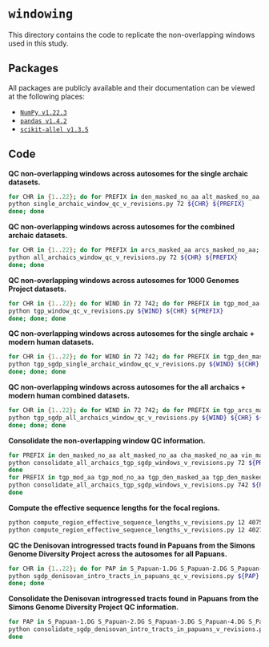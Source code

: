 # `windowing`

This directory contains the code to replicate the non-overlapping windows used in this study.

## Packages

All packages are publicly available and their documentation can be viewed at the following places:

- [`NumPy v1.22.3`](https://numpy.org/doc/stable/reference/index.html)
- [`pandas v1.4.2`](https://pandas.pydata.org/docs/)
- [`scikit-allel v1.3.5`](https://scikit-allel.readthedocs.io/en/stable/index.html)

## Code

__QC non-overlapping windows across autosomes for the single archaic datasets.__
```bash
for CHR in {1..22}; do for PREFIX in den_masked_no_aa alt_masked_no_aa cha_masked_no_aa vin_masked_no_aa; do
python single_archaic_window_qc_v_revisions.py 72 ${CHR} ${PREFIX}
done; done
```


__QC non-overlapping windows across autosomes for the combined archaic datasets.__
```bash
for CHR in {1..22}; do for PREFIX in arcs_masked_aa arcs_masked_no_aa; do
python all_archaics_window_qc_v_revisions.py 72 ${CHR} ${PREFIX}
done; done
```


__QC non-overlapping windows across autosomes for 1000 Genomes Project datasets.__
```bash
for CHR in {1..22}; do for WIND in 72 742; do for PREFIX in tgp_mod_aa tgp_mod_no_aa; do
python tgp_window_qc_v_revisions.py ${WIND} ${CHR} ${PREFIX}
done; done; done
```


__QC non-overlapping windows across autosomes for the single archaic + modern human datasets.__
```bash
for CHR in {1..22}; do for WIND in 72 742; do for PREFIX in tgp_den_masked_aa tgp_den_masked_no_aa tgp_alt_masked_aa tgp_alt_masked_no_aa tgp_cha_masked_aa tgp_cha_masked_no_aa tgp_vin_masked_aa tgp_vin_masked_no_aa; do
python tgp_sgdp_single_archaic_window_qc_v_revisions.py ${WIND} ${CHR} ${PREFIX}
done; done; done
```


__QC non-overlapping windows across autosomes for the all archaics + modern human combined datasets.__
```bash
for CHR in {1..22}; do for WIND in 72 742; do for PREFIX in tgp_arcs_masked_no_aa tgp_arcs_masked_aa; do
python tgp_sgdp_all_archaics_window_qc_v_revisions.py ${WIND} ${CHR} ${PREFIX}
done; done; done
```


**Consolidate the non-overlapping window QC information.**
```bash
for PREFIX in den_masked_no_aa alt_masked_no_aa cha_masked_no_aa vin_masked_no_aa arcs_masked_aa arcs_masked_no_aa tgp_mod_aa tgp_mod_no_aa tgp_den_masked_aa tgp_den_masked_no_aa tgp_alt_masked_aa tgp_alt_masked_no_aa tgp_cha_masked_aa tgp_cha_masked_no_aa tgp_vin_masked_aa tgp_vin_masked_no_aa tgp_arcs_masked_no_aa tgp_arcs_masked_aa; do
python consolidate_all_archaics_tgp_sgdp_windows_v_revisions.py 72 ${PREFIX}
done
for PREFIX in tgp_mod_aa tgp_mod_no_aa tgp_den_masked_aa tgp_den_masked_no_aa tgp_alt_masked_aa tgp_alt_masked_no_aa tgp_cha_masked_aa tgp_cha_masked_no_aa tgp_vin_masked_aa tgp_vin_masked_no_aa tgp_arcs_masked_no_aa tgp_arcs_masked_aa; do
python consolidate_all_archaics_tgp_sgdp_windows_v_revisions.py 742 ${PREFIX}
done
```


**‌Compute the effective sequence lengths for the focal regions.**
```bash
python compute_region_effective_sequence_lengths_v_revisions.py 12 40759001 40831000 72kb
python compute_region_effective_sequence_lengths_v_revisions.py 12 40272001 41014000 742kb
```


**‌QC the Denisovan introgressed tracts found in Papuans from the Simons Genome Diversity Project across the autosomes for all Papuans.**
```bash
for CHR in {1..22}; do for PAP in S_Papuan-1.DG S_Papuan-2.DG S_Papuan-3.DG S_Papuan-4.DG S_Papuan-5.DG S_Papuan-6.DG S_Papuan-7.DG S_Papuan-8.DG S_Papuan-9.DG S_Papuan-10.DG S_Papuan-11.DG S_Papuan-12.DG S_Papuan-13.DG S_Papuan-14.DG B_Papuan-15.DG; do
python sgdp_denisovan_intro_tracts_in_papuans_qc_v_revisions.py ${PAP} ${CHR} sgdp_den_masked_no_aa
done; done
```


**Consolidate the Denisovan introgressed tracts found in Papuans from the Simons Genome Diversity Project QC information.**
```bash
for PAP in S_Papuan-1.DG S_Papuan-2.DG S_Papuan-3.DG S_Papuan-4.DG S_Papuan-5.DG S_Papuan-6.DG S_Papuan-7.DG S_Papuan-8.DG S_Papuan-9.DG S_Papuan-10.DG S_Papuan-11.DG S_Papuan-12.DG S_Papuan-13.DG S_Papuan-14.DG B_Papuan-15.DG; do
python consolidate_sgdp_denisovan_intro_tracts_in_papuans_v_revisions.py ${PAP} sgdp_den_masked_no_aa
done
```

